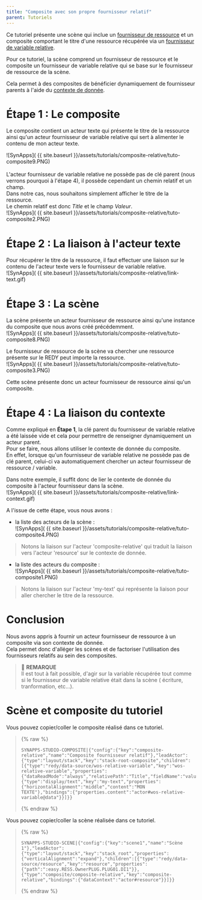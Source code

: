 ```yaml
---
title: "Composite avec son propre fournisseur relatif"
parent: Tutoriels
---
```


Ce tutoriel présente une scène qui inclue un [fournisseur de ressource](../concepts/actor-types/redy-resource-source.md) et un composite comportant le titre d'une ressource récupérée via un [fournisseur de variable relative](../concepts/actor-types/redy-wos-relative-variable-source.md).

Pour ce tutoriel, la scène comprend un fournisseur de ressource et le composite un fournisseur de variable relative qui se base sur le fournisseur de ressource de la scène.

Cela permet à des composites de bénéficier dynamiquement de fournisseur parents à l'aide du [contexte de donnée](../concepts/context.md).<br>

# Étape 1 : Le composite

Le composite contient un acteur texte qui présente le titre de la ressource ainsi qu'un acteur fournisseur de variable relative qui sert à alimenter le contenu de mon acteur texte.

![SynApps]( {{ site.baseurl }}/assets/tutorials/composite-relative/tuto-composite9.PNG)<br>
<br>
L'acteur fournisseur de variable relative ne possède pas de clé parent (nous verrons pourquoi à l'étape 4), il possède cependant un chemin relatif et un champ.<br>
Dans notre cas, nous souhaitons simplement afficher le titre de la ressource.<br>
Le chemin relatif est donc *Title* et le champ *Valeur*.<br>
![SynApps]( {{ site.baseurl }}/assets/tutorials/composite-relative/tuto-composite2.PNG)

# Étape 2 : La liaison à l'acteur texte

Pour récupérer le titre de la ressource, il faut effectuer une liaison sur le contenu de l'acteur texte vers le fournisseur de variable relative.<br>
![SynApps]( {{ site.baseurl }}/assets/tutorials/composite-relative/link-text.gif)<br>

# Étape 3 : La scène

La scène présente un acteur fournisseur de ressource ainsi qu'une instance du composite que nous avons créé précédemment.<br>
![SynApps]( {{ site.baseurl }}/assets/tutorials/composite-relative/tuto-composite8.PNG)<br>

Le fournisseur de ressource de la scène va chercher une ressource présente sur le REDY peut importe la ressource.<br>
![SynApps]( {{ site.baseurl }}/assets/tutorials/composite-relative/tuto-composite3.PNG)<br>

Cette scène présente donc un acteur fournisseur de ressource ainsi qu'un composite.

# Étape 4 : La liaison du contexte

Comme expliqué en <b>Étape 1</b>, la clé parent du fournisseur de variable relative a été laissée vide et cela pour permettre de renseigner dynamiquement un acteur parent.<br>
Pour se faire, nous allons utiliser le contexte de donnée du composite.<br>
En effet, lorsque qu'un fournisseur de variable relative ne possède pas de clé parent, celui-ci va automatiquement chercher un acteur fournisseur de ressource / variable.

Dans notre exemple, il suffit donc de lier le contexte de donnée du composite à l'acteur fournisseur dans la scène.<br>
![SynApps]( {{ site.baseurl }}/assets/tutorials/composite-relative/link-context.gif)<br>

A l'issue de cette étape, vous nous avons :

- la liste des acteurs de la scène :<br>
![SynApps]( {{ site.baseurl }}/assets/tutorials/composite-relative/tuto-composite4.PNG)<br>
> Notons la liaison sur l'acteur 'composite-relative' qui traduit la liaison vers l'acteur 'resource' sur le contexte de donnée.

- la liste des acteurs du composite :<br>
![SynApps]( {{ site.baseurl }}/assets/tutorials/composite-relative/tuto-composite1.PNG)<br>
> Notons la liaison sur l'acteur 'my-text' qui représente la liaison pour aller chercher le titre de la ressource.

# Conclusion

Nous avons appris à fournir un acteur fournisseur de ressource à un composite via son contexte de donnée.<br>
Cela permet donc d'alléger les scènes et de factoriser l'utilisation des fournisseurs relatifs au sein des composites.

> 📌 **REMARQUE**<br>
Il est tout à fait possible, d'agir sur la variable récupérée tout comme si le fournisseur de variable relative était dans la scène ( écriture, tranformation, etc...).

# Scène et composite du tutoriel

Vous pouvez copier/coller le composite réalisé dans ce tutoriel.

>{% raw %}
>``` text
>SYNAPPS-STUDIO-COMPOSITE|{"config":{"key":"composite-relative","name":"Composite fournisseur relatif"},"leadActor":{"type":"layout/stack","key":"stack-root-composite","children":[{"type":"redy/data-source/wos-relative-variable","key":"wos-relative-variable","properties":{"dataReadMode":"always","relativePath":"Title","fieldName":"value"}},{"type":"display/text","key":"my-text","properties":{"horizontalAlignment":"middle","content":"MON TEXTE"},"bindings":{"properties.content":"actor#wos-relative-variable@data"}}]}}
>```
>{% endraw %}

Vous pouvez copier/coller la scène réalisée dans ce tutoriel.

>{% raw %}
>``` text
>SYNAPPS-STUDIO-SCENE|{"config":{"key":"scene1","name":"Scène 1"},"leadActor":{"type":"layout/stack","key":"stack_root","properties":{"verticalAlignment":"expand"},"children":[{"type":"redy/data-source/resource","key":"resource","properties":{"path":":easy.RESS.OwnerPLUG.PLUG01.DI1"}},{"type":"composite/composite-relative","key":"composite-relative","bindings":{"dataContext":"actor#resource"}}]}}
>```
>{% endraw %}